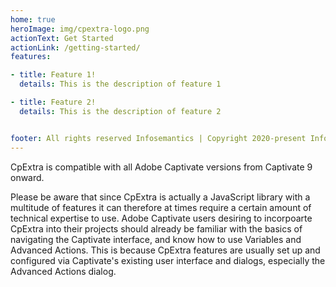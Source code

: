 ```yaml
---
home: true
heroImage: img/cpextra-logo.png
actionText: Get Started
actionLink: /getting-started/
features:

- title: Feature 1!
  details: This is the description of feature 1

- title: Feature 2!
  details: This is the description of feature 2


footer: All rights reserved Infosemantics | Copyright 2020-present Infosemantics
---
```


CpExtra is compatible with all Adobe Captivate versions from Captivate 9 onward.

Please be aware that since CpExtra is actually a JavaScript library with a multitude of features it can therefore at times require a certain amount of technical expertise to use. Adobe Captivate users desiring to incorpoarte CpExtra into their projects should already be familiar with the basics of navigating the Captivate interface, and know how to use Variables and Advanced Actions.  This is because CpExtra features are usually set up and configured via Captivate's existing user interface and dialogs, especially the Advanced Actions dialog.
